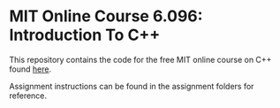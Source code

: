 # MIT Online Course 6.096: Introduction To C++
This repository contains the code for the free MIT online course on C++ found [here](https://ocw.mit.edu/courses/6-096-introduction-to-c-january-iap-2011/).

Assignment instructions can be found in the assignment folders for reference.